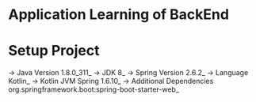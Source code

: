 # Application Learning of BackEnd

# Setup Project 
-> Java Version 1.8.0_311_
-> JDK 8_
-> Spring Version 2.6.2_
-> Language Kotlin_
-> Kotlin JVM Spring 1.6.10_
-> Additional Dependencies org.springframework.boot:spring-boot-starter-web_
